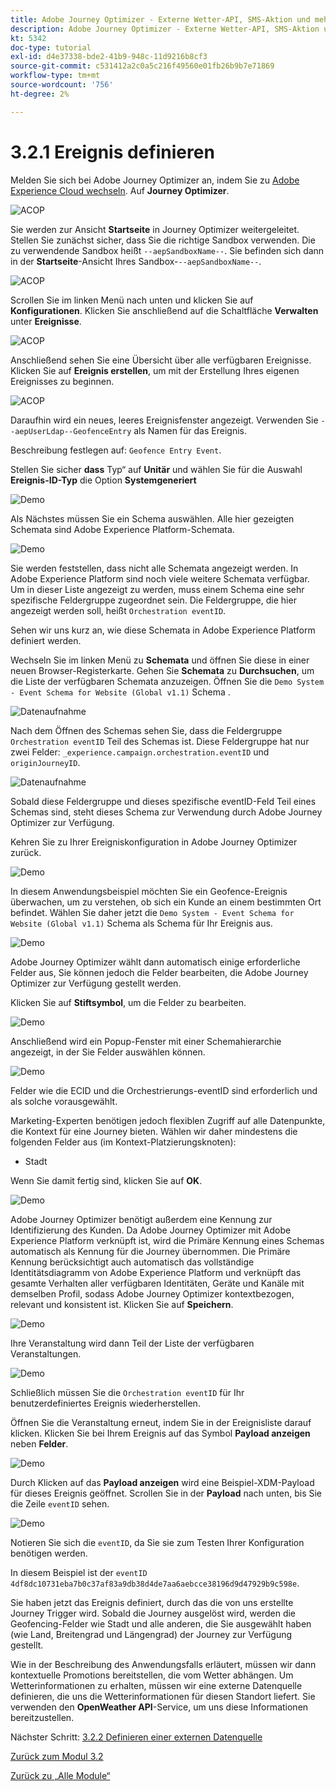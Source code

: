 ```yaml
---
title: Adobe Journey Optimizer - Externe Wetter-API, SMS-Aktion und mehr - Ereignis definieren
description: Adobe Journey Optimizer - Externe Wetter-API, SMS-Aktion und mehr
kt: 5342
doc-type: tutorial
exl-id: d4e37338-bde2-41b9-948c-11d9216b8cf3
source-git-commit: c531412a2c0a5c216f49560e01fb26b9b7e71869
workflow-type: tm+mt
source-wordcount: '756'
ht-degree: 2%

---
```


# 3.2.1 Ereignis definieren

Melden Sie sich bei Adobe Journey Optimizer an, indem Sie zu [Adobe Experience Cloud wechseln](https://experience.adobe.com). Auf **Journey Optimizer**.

![ACOP](./../../../modules/ajo-b2c/module3.1/images/acophome.png)

Sie werden zur Ansicht **Startseite** in Journey Optimizer weitergeleitet. Stellen Sie zunächst sicher, dass Sie die richtige Sandbox verwenden. Die zu verwendende Sandbox heißt `--aepSandboxName--`. Sie befinden sich dann in der **Startseite**-Ansicht Ihres Sandbox-`--aepSandboxName--`.

![ACOP](./../../../modules/ajo-b2c/module3.1/images/acoptriglp.png)

Scrollen Sie im linken Menü nach unten und klicken Sie auf **Konfigurationen**. Klicken Sie anschließend auf die Schaltfläche **Verwalten** unter **Ereignisse**.

![ACOP](./images/acopmenu.png)

Anschließend sehen Sie eine Übersicht über alle verfügbaren Ereignisse. Klicken Sie auf **Ereignis erstellen**, um mit der Erstellung Ihres eigenen Ereignisses zu beginnen.

![ACOP](./images/emptyevent.png)

Daraufhin wird ein neues, leeres Ereignisfenster angezeigt.
Verwenden Sie `--aepUserLdap--GeofenceEntry` als Namen für das Ereignis.

Beschreibung festlegen auf: `Geofence Entry Event`.

Stellen Sie sicher **dass** Typ“ auf **Unitär** und wählen Sie für die Auswahl **Ereignis-ID-Typ** die Option **Systemgeneriert**

![Demo](./images/evname.png)

Als Nächstes müssen Sie ein Schema auswählen. Alle hier gezeigten Schemata sind Adobe Experience Platform-Schemata.

![Demo](./images/evschema.png)

Sie werden feststellen, dass nicht alle Schemata angezeigt werden. In Adobe Experience Platform sind noch viele weitere Schemata verfügbar.
Um in dieser Liste angezeigt zu werden, muss einem Schema eine sehr spezifische Feldergruppe zugeordnet sein. Die Feldergruppe, die hier angezeigt werden soll, heißt `Orchestration eventID`.

Sehen wir uns kurz an, wie diese Schemata in Adobe Experience Platform definiert werden.

Wechseln Sie im linken Menü zu **Schemata** und öffnen Sie diese in einer neuen Browser-Registerkarte. Gehen Sie **Schemata** zu **Durchsuchen**, um die Liste der verfügbaren Schemata anzuzeigen.
Öffnen Sie die `Demo System - Event Schema for Website (Global v1.1)` Schema .

![Datenaufnahme](./images/schemas.png)

Nach dem Öffnen des Schemas sehen Sie, dass die Feldergruppe `Orchestration eventID` Teil des Schemas ist.
Diese Feldergruppe hat nur zwei Felder: `_experience.campaign.orchestration.eventID` und `originJourneyID`.

![Datenaufnahme](./images/schemageo.png)

Sobald diese Feldergruppe und dieses spezifische eventID-Feld Teil eines Schemas sind, steht dieses Schema zur Verwendung durch Adobe Journey Optimizer zur Verfügung.

Kehren Sie zu Ihrer Ereigniskonfiguration in Adobe Journey Optimizer zurück.

![Demo](./images/evschema.png)

In diesem Anwendungsbeispiel möchten Sie ein Geofence-Ereignis überwachen, um zu verstehen, ob sich ein Kunde an einem bestimmten Ort befindet. Wählen Sie daher jetzt die `Demo System - Event Schema for Website (Global v1.1)` Schema als Schema für Ihr Ereignis aus.

![Demo](./images/evschema1.png)

Adobe Journey Optimizer wählt dann automatisch einige erforderliche Felder aus, Sie können jedoch die Felder bearbeiten, die Adobe Journey Optimizer zur Verfügung gestellt werden.

Klicken Sie auf **Stiftsymbol**, um die Felder zu bearbeiten.

![Demo](./images/editfields.png)

Anschließend wird ein Popup-Fenster mit einer Schemahierarchie angezeigt, in der Sie Felder auswählen können.

![Demo](./images/popup.png)

Felder wie die ECID und die Orchestrierungs-eventID sind erforderlich und als solche vorausgewählt.

Marketing-Experten benötigen jedoch flexiblen Zugriff auf alle Datenpunkte, die Kontext für eine Journey bieten. Wählen wir daher mindestens die folgenden Felder aus (im Kontext-Platzierungsknoten):

- Stadt

Wenn Sie damit fertig sind, klicken Sie auf **OK**.

![Demo](./images/popupok.png)

Adobe Journey Optimizer benötigt außerdem eine Kennung zur Identifizierung des Kunden. Da Adobe Journey Optimizer mit Adobe Experience Platform verknüpft ist, wird die Primäre Kennung eines Schemas automatisch als Kennung für die Journey übernommen.
Die Primäre Kennung berücksichtigt auch automatisch das vollständige Identitätsdiagramm von Adobe Experience Platform und verknüpft das gesamte Verhalten aller verfügbaren Identitäten, Geräte und Kanäle mit demselben Profil, sodass Adobe Journey Optimizer kontextbezogen, relevant und konsistent ist. Klicken Sie auf **Speichern**.

![Demo](./images/eventidentifier.png)

Ihre Veranstaltung wird dann Teil der Liste der verfügbaren Veranstaltungen.

![Demo](./images/eventlist.png)

Schließlich müssen Sie die `Orchestration eventID` für Ihr benutzerdefiniertes Ereignis wiederherstellen.

Öffnen Sie die Veranstaltung erneut, indem Sie in der Ereignisliste darauf klicken.
Klicken Sie bei Ihrem Ereignis auf das Symbol **Payload anzeigen** neben **Felder**.

![Demo](./images/fieldseyepayload.png)

Durch Klicken auf das **Payload anzeigen** wird eine Beispiel-XDM-Payload für dieses Ereignis geöffnet. Scrollen Sie in der **Payload** nach unten, bis Sie die Zeile `eventID` sehen.

![Demo](./images/fieldseyepayloadev.png)

Notieren Sie sich die `eventID`, da Sie sie zum Testen Ihrer Konfiguration benötigen werden.

In diesem Beispiel ist der `eventID` `4df8dc10731eba7b0c37af83a9db38d4de7aa6aebcce38196d9d47929b9c598e`.

Sie haben jetzt das Ereignis definiert, durch das die von uns erstellte Journey Trigger wird. Sobald die Journey ausgelöst wird, werden die Geofencing-Felder wie Stadt und alle anderen, die Sie ausgewählt haben (wie Land, Breitengrad und Längengrad) der Journey zur Verfügung gestellt.

Wie in der Beschreibung des Anwendungsfalls erläutert, müssen wir dann kontextuelle Promotions bereitstellen, die vom Wetter abhängen. Um Wetterinformationen zu erhalten, müssen wir eine externe Datenquelle definieren, die uns die Wetterinformationen für diesen Standort liefert. Sie verwenden den **OpenWeather API**-Service, um uns diese Informationen bereitzustellen.

Nächster Schritt: [3.2.2 Definieren einer externen Datenquelle](./ex2.md)

[Zurück zum Modul 3.2](journey-orchestration-external-weather-api-sms.md)

[Zurück zu „Alle Module“](../../../overview.md)
